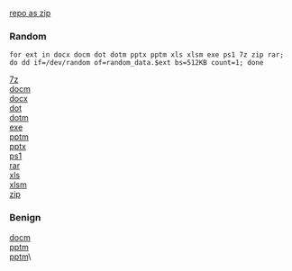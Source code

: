 
[repo as zip](https://github.com/coldy28/Random-Data-Set/archive/refs/heads/master.zip)

### Random

`for ext in docx docm dot dotm pptx pptm xls xlsm exe ps1 7z zip rar; do dd if=/dev/random of=random_data.$ext bs=512KB count=1; done`

[7z](https://github.com/coldy28/Random-Data-Set/raw/master/Random/random_data.7z)\
[docm](https://github.com/coldy28/Random-Data-Set/raw/master/Random/random_data.docm)\
[docx](https://github.com/coldy28/Random-Data-Set/raw/master/Random/random_data.docx)\
[dot](https://github.com/coldy28/Random-Data-Set/raw/master/Random/random_data.dot)\
[dotm](https://github.com/coldy28/Random-Data-Set/raw/master/Random/random_data.dotm)\
[exe](https://github.com/coldy28/Random-Data-Set/raw/master/Random/random_data.exe)\
[pptm](https://github.com/coldy28/Random-Data-Set/raw/master/Random/random_data.pptm)\
[pptx](https://github.com/coldy28/Random-Data-Set/raw/master/Random/random_data.pptx)\
[ps1](https://github.com/coldy28/Random-Data-Set/raw/master/Random/random_data.ps1)\
[rar](https://github.com/coldy28/Random-Data-Set/raw/master/Random/random_data.rar)\
[xls](https://github.com/coldy28/Random-Data-Set/raw/master/Random/random_data.xls)\
[xlsm](https://github.com/coldy28/Random-Data-Set/raw/master/Random/random_data.xlsm)\
[zip](https://github.com/coldy28/Random-Data-Set/raw/master/Random/random_data.zip)

### Benign

[docm](https://github.com/coldy28/Random-Data-Set/raw/master/Benign/Doc1.docm)\
[pptm](https://github.com/coldy28/Random-Data-Set/raw/master/Benign/PowerPoint2007.pptm)\
[pptm](https://github.com/coldy28/Random-Data-Set/raw/master/Benign/PowerPoint2010.pptm)\